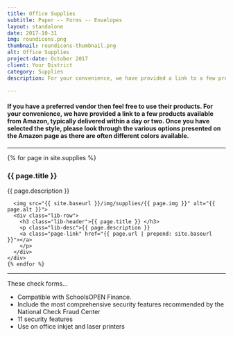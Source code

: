 ```yaml
---
title: Office Supplies
subtitle: Paper -- Forms -- Envelopes
layout: standalone
date: 2017-10-31
img: roundicons.png
thumbnail: roundicons-thumbnail.png
alt: Office Supplies
project-date: October 2017
client: Your District
category: Supplies
description: For your convenience, we have provided a link to a few products available from Amazon, typically delivered within a day or two.

---
```

<div class="row">
	<h4>
	  If you have a preferred vendor then feel free to use their products. 
	  For your convenience, we have provided a link to a few products available 
	  from Amazon, typically delivered within a day or two.
    Once you have selected the style, please look through the various options 
    presented on the Amazon page as there are often different colors available.
  </h4>
</div>

<hr>

<div class="row">
  <div class="lib-body">
    {% for page in site.supplies %}
    <div class="lib-panel col-sm-3">
      <div class="lib-row">
        <h3 class="lib-row lib-header">{{ page.title }} </h3>
        <p class="lib-row lib-desc">{{ page.description }}
          <a class="page-link" href="{{ page.url | prepend: site.baseurl }}"></a>
        </p>
        <div class="lib-header-seperator"> </div>
      </div>
      
      <img src="{{ site.baseurl }}/img/supplies/{{ page.img }}" alt="{{ page.alt }}">
      <div class="lib-row">
        <h3 class="lib-header">{{ page.title }} </h3>
        <p class="lib-desc">{{ page.description }}
        <a class="page-link" href="{{ page.url | prepend: site.baseurl }}"></a>
        </p>
      </div>
    </div>  
    {% endfor %}
  </div>
</div>

<hr>

<div class="row">
  <div class="col-md-9">
    <p>  
    These check forms...
    </p>
    <ul>
      <li>Compatible with SchoolsOPEN Finance. </li>
      <li>Include the most comprehensive security features recommended by the National Check Fraud Center </li>
      <li>11 security features </li>
      <li>Use on office inkjet and laser printers </li>
    </ul>
  </div>
</div>
